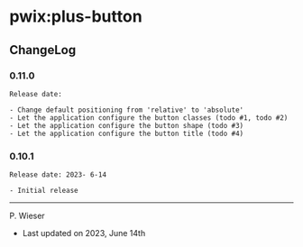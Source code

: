 # pwix:plus-button

## ChangeLog

### 0.11.0

    Release date: 

    - Change default positioning from 'relative' to 'absolute'
    - Let the application configure the button classes (todo #1, todo #2)
    - Let the application configure the button shape (todo #3)
    - Let the application configure the button title (todo #4)

### 0.10.1

    Release date: 2023- 6-14

    - Initial release

---
P. Wieser
- Last updated on 2023, June 14th

